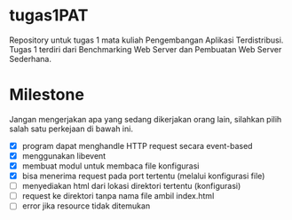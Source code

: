 # tugas1PAT
Repository untuk tugas 1 mata kuliah Pengembangan Aplikasi Terdistribusi.
Tugas 1 terdiri dari Benchmarking Web Server dan Pembuatan Web Server Sederhana.

# Milestone
Jangan mengerjakan apa yang sedang dikerjakan orang lain, silahkan pilih salah satu perkejaan di bawah ini.
- [x] program dapat menghandle HTTP request secara event-based
- [x] menggunakan libevent
- [x] membuat modul untuk membaca file konfigurasi
- [x] bisa menerima request pada port tertentu (melalui konfigurasi file)
- [ ] menyediakan html dari lokasi direktori tertentu (konfigurasi)
- [ ] request ke direktori tanpa nama file ambil index.html
- [ ] error jika resource tidak ditemukan

